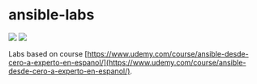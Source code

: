 # ansible-labs

![](https://img.shields.io/badge/version-2.10.13-white?logo=ansible)
![](https://img.shields.io/badge/system-ubuntu-critical?logo=ubuntu)


Labs based on course [https://www.udemy.com/course/ansible-desde-cero-a-experto-en-espanol/](https://www.udemy.com/course/ansible-desde-cero-a-experto-en-espanol/).


